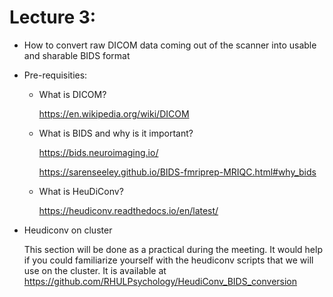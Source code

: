 # Lecture 3:

  - How to convert raw DICOM data coming out of the scanner into usable and sharable BIDS format

  - Pre-requisities:

    * What is DICOM?
  
      https://en.wikipedia.org/wiki/DICOM
  
    * What is BIDS and why is it important?
  
      https://bids.neuroimaging.io/
  
      https://sarenseeley.github.io/BIDS-fmriprep-MRIQC.html#why_bids
  
    * What is HeuDiConv?

      https://heudiconv.readthedocs.io/en/latest/
  
  - Heudiconv on cluster
  
    This section will be done as a practical during the meeting. It would help if you could familiarize yourself with the heudiconv scripts that we will use on the cluster. It is available at https://github.com/RHULPsychology/HeudiConv_BIDS_conversion
